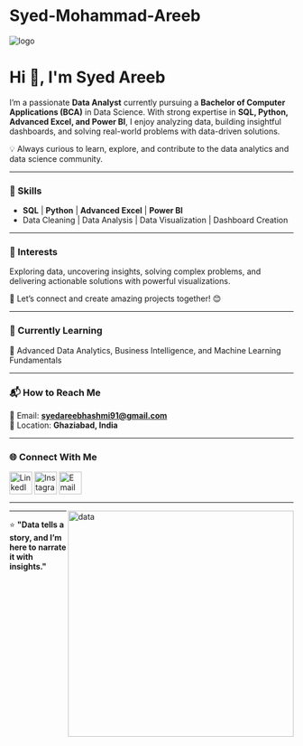 # Syed-Mohammad-Areeb
![logo](https://img.icons8.com/clouds/100/github.png)

# Hi 👋, I'm Syed Areeb

I’m a passionate **Data Analyst** currently pursuing a **Bachelor of Computer Applications (BCA)** in Data Science. With strong expertise in **SQL, Python, Advanced Excel, and Power BI**, I enjoy analyzing data, building insightful dashboards, and solving real-world problems with data-driven solutions.  

💡 Always curious to learn, explore, and contribute to the data analytics and data science community.  

---

### 🔹 Skills  
- **SQL** | **Python** | **Advanced Excel** | **Power BI**  
- Data Cleaning | Data Analysis | Data Visualization | Dashboard Creation  

---

### 🔹 Interests  
Exploring data, uncovering insights, solving complex problems, and delivering actionable solutions with powerful visualizations.  

🚀 Let’s connect and create amazing projects together! 😊  

---

### 🌱 Currently Learning  
📘 Advanced Data Analytics, Business Intelligence, and Machine Learning Fundamentals  

---

### 📬 How to Reach Me  
📧 Email: **syedareebhashmi91@gmail.com**  
📍 Location: **Ghaziabad, India**  

---

### 🌐 Connect With Me  
<p align="left">
<a href="https://www.linkedin.com/in/syed-mohammad-areeb-sareeb/" target="blank"><img align="center" src="https://cdn-icons-png.flaticon.com/512/174/174857.png" alt="LinkedIn" height="40" width="40" /></a>
<a href="https://www.instagram.com/im_syedareeb_/" target="blank"><img align="center" src="https://cdn-icons-png.flaticon.com/512/2111/2111463.png" alt="Instagram" height="40" width="40" /></a>
<a href="mailto:syedareebhashmi91@gmail.com" target="blank"><img align="center" src="https://cdn-icons-png.flaticon.com/512/281/281769.png" alt="Email" height="40" width="40" /></a>
</p>

---

<img align="right" alt="data" width="400" src="https://cdni.iconscout.com/illustration/premium/thumb/data-analysis-illustration-download-in-svg-png-gif-file-formats--analyzing-marketing-business-analytics-pack-illustrations-5695260.png" />

---

⭐️ **"Data tells a story, and I’m here to narrate it with insights."**
